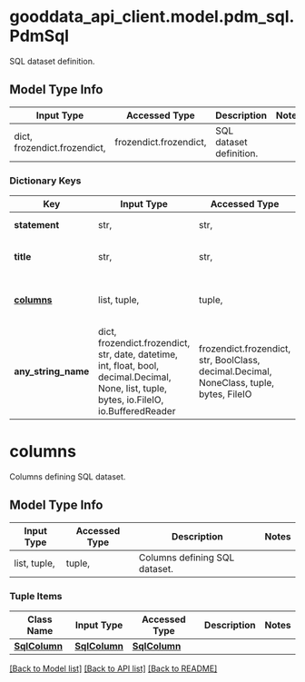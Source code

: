 # gooddata_api_client.model.pdm_sql.PdmSql

SQL dataset definition.

## Model Type Info
Input Type | Accessed Type | Description | Notes
------------ | ------------- | ------------- | -------------
dict, frozendict.frozendict,  | frozendict.frozendict,  | SQL dataset definition. | 

### Dictionary Keys
Key | Input Type | Accessed Type | Description | Notes
------------ | ------------- | ------------- | ------------- | -------------
**statement** | str,  | str,  | SQL statement. | 
**title** | str,  | str,  | SQL dataset title. | 
**[columns](#columns)** | list, tuple,  | tuple,  | Columns defining SQL dataset. | [optional] 
**any_string_name** | dict, frozendict.frozendict, str, date, datetime, int, float, bool, decimal.Decimal, None, list, tuple, bytes, io.FileIO, io.BufferedReader | frozendict.frozendict, str, BoolClass, decimal.Decimal, NoneClass, tuple, bytes, FileIO | any string name can be used but the value must be the correct type | [optional]

# columns

Columns defining SQL dataset.

## Model Type Info
Input Type | Accessed Type | Description | Notes
------------ | ------------- | ------------- | -------------
list, tuple,  | tuple,  | Columns defining SQL dataset. | 

### Tuple Items
Class Name | Input Type | Accessed Type | Description | Notes
------------- | ------------- | ------------- | ------------- | -------------
[**SqlColumn**](SqlColumn.md) | [**SqlColumn**](SqlColumn.md) | [**SqlColumn**](SqlColumn.md) |  | 

[[Back to Model list]](../../README.md#documentation-for-models) [[Back to API list]](../../README.md#documentation-for-api-endpoints) [[Back to README]](../../README.md)


